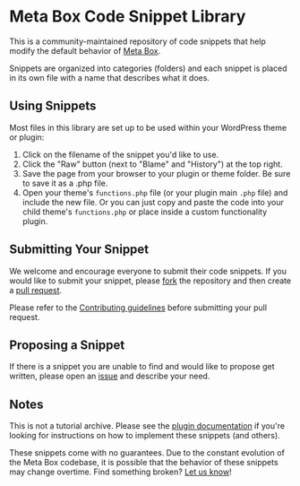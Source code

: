 # Meta Box Code Snippet Library

This is a community-maintained repository of code snippets that help modify the default behavior of [Meta Box](https://metabox.io).

Snippets are organized into categories (folders) and each snippet is placed in its own file with a name that describes what it does.

## Using Snippets

Most files in this library are set up to be used within your WordPress theme or plugin:

1. Click on the filename of the snippet you'd like to use.
1. Click the "Raw" button (next to "Blame" and "History") at the top right.
1. Save the page from your browser to your plugin or theme folder. Be sure to save it as a .php file.
1. Open your theme's `functions.php` file (or your plugin main `.php` file) and include the new file. Or you can just copy and paste the code into your child theme's `functions.php` or place inside a custom functionality plugin.

## Submitting Your Snippet

We welcome and encourage everyone to submit their code snippets. If you would like to submit your snippet, please [fork](https://github.com/wpmetabox/library/fork) the repository and then create a [pull request](https://github.com/wpmetabox/library/compare/).

Please refer to the [Contributing guidelines](https://github.com/wpmetabox/library/blob/master/CONTRIBUTING.md) before submitting your pull request.

## Proposing a Snippet

If there is a snippet you are unable to find and would like to propose get written, please open an [issue](https://github.com/wpmetabox/library/issues) and describe your need.

## Notes

This is not a tutorial archive. Please see the [plugin documentation](https://docs.metabox.io) if you're looking for instructions on how to implement these snippets (and others).

These snippets come with no guarantees. Due to the constant evolution of the Meta Box codebase, it is possible that the behavior of these snippets may change overtime. Find something broken? [Let us know](https://github.com/wpmetabox/library/issues)!
